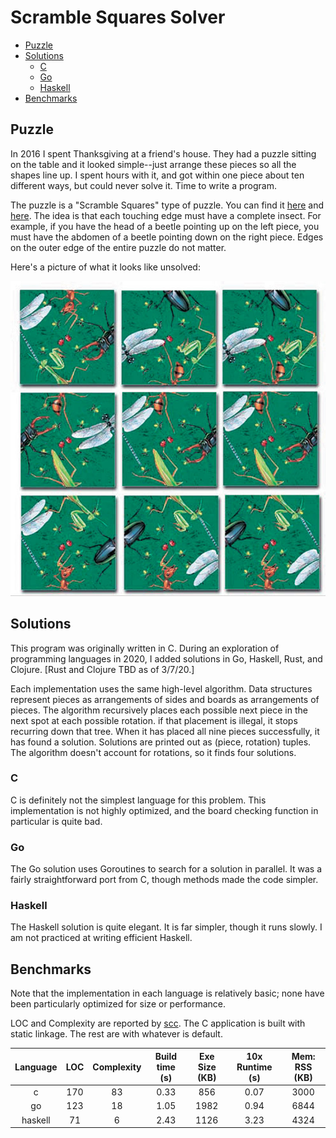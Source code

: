 # Scramble Squares Solver <!-- omit in toc -->

- [Puzzle](#puzzle)
- [Solutions](#solutions)
  - [C](#c)
  - [Go](#go)
  - [Haskell](#haskell)
- [Benchmarks](#benchmarks)

## Puzzle

In 2016 I spent Thanksgiving at a friend's house. They had a puzzle sitting on the table and it
looked simple--just arrange these pieces so all the shapes line up. I spent hours with it, and got
within one piece about ten different ways, but could never solve it. Time to write a program.

The puzzle is a "Scramble Squares" type of puzzle. You can find it
[here](https://www.puzzlewarehouse.com/Insects-10028ss.html) and
[here](https://www.amazon.com/B-Dazzle-10028-Scramble-Squares-Insects/dp/B000021Z0S). The idea is
that each touching edge must have a complete insect. For example, if you have the head of a beetle
pointing up on the left piece, you must have the abdomen of a beetle pointing down on the right
piece. Edges on the outer edge of the entire puzzle do not matter.

Here's a picture of what it looks like unsolved:

![image](images/puzzle.jpg)

## Solutions

This program was originally written in C. During an exploration of programming languages in 2020, I
added solutions in Go, Haskell, Rust, and Clojure. [Rust and Clojure TBD as of 3/7/20.]

Each implementation uses the same high-level algorithm. Data structures represent pieces as
arrangements of sides and boards as arrangements of pieces. The algorithm recursively places each
possible next piece in the next spot at each possible rotation. if that placement is illegal, it
stops recurring down that tree. When it has placed all nine pieces successfully, it has found a
solution. Solutions are printed out as (piece, rotation) tuples. The algorithm doesn't account for
rotations, so it finds four solutions.

### C

C is definitely not the simplest language for this problem. This implementation is not highly
optimized, and the board checking function in particular is quite bad.

### Go

The Go solution uses Goroutines to search for a solution in parallel. It was a fairly
straightforward port from C, though methods made the code simpler.

### Haskell

The Haskell solution is quite elegant. It is far simpler, though it runs slowly. I am not practiced
at writing efficient Haskell.

## Benchmarks

Note that the implementation in each language is relatively basic; none have been particularly
optimized for size or performance.

LOC and Complexity are reported by [scc](https://github.com/boyter/scc). The C application is built
with static linkage. The rest are with whatever is default.

| Language |  LOC  | Complexity | Build time (s) | Exe Size (KB) | 10x Runtime (s) | Mem: RSS (KB) |
|:--------:|:-----:|:----------:|:--------------:|:-------------:|:---------------:|:-------------:|
| c        | 170   | 83         | 0.33           | 856           | 0.07            | 3000          |
| go       | 123   | 18         | 1.05           | 1982          | 0.94            | 6844          |
| haskell  | 71    | 6          | 2.43           | 1126          | 3.23            | 4324          |
